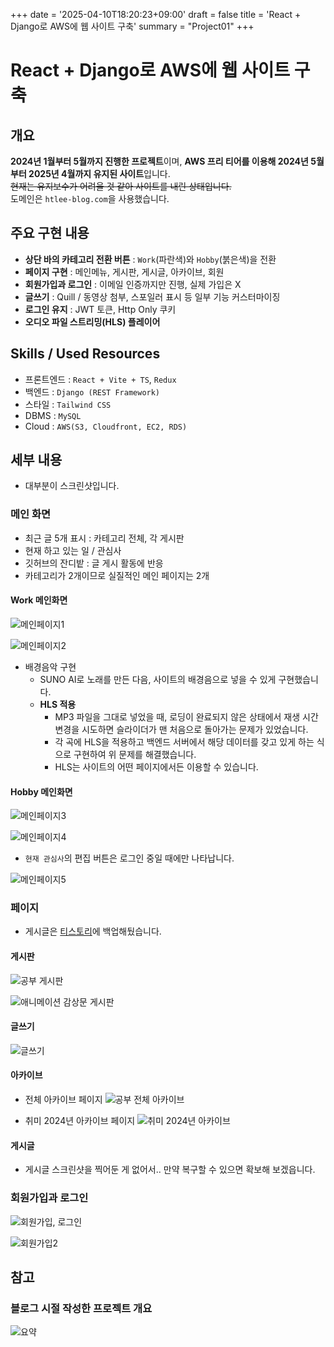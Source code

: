 +++
date = '2025-04-10T18:20:23+09:00'
draft = false
title = 'React + Django로 AWS에 웹 사이트 구축'
summary = "Project01"
+++

# React + Django로 AWS에 웹 사이트 구축
## 개요
**2024년 1월부터 5월까지 진행한 프로젝트**이며, **AWS 프리 티어를 이용해 2024년 5월부터 2025년 4월까지 유지된 사이트**입니다.  
~~현재는 유지보수가 어려울 것 같아 사이트를 내린 상태입니다.~~  
도메인은 `htlee-blog.com`을 사용했습니다.

## 주요 구현 내용
- **상단 바의 카테고리 전환 버튼** : `Work`(파란색)와 `Hobby`(붉은색)을 전환
- **페이지 구현** : 메인메뉴, 게시판, 게시글, 아카이브, 회원
- **회원가입과 로그인** : 이메일 인증까지만 진행, 실제 가입은 X
- **글쓰기** : Quill / 동영상 첨부, 스포일러 표시 등 일부 기능 커스터마이징
- **로그인 유지** : JWT 토큰, Http Only 쿠키
- **오디오 파일 스트리밍(HLS) 플레이어**

## Skills / Used Resources
- 프론트엔드 : `React + Vite + TS`, `Redux`
- 백엔드 : `Django (REST Framework)`
- 스타일 : `Tailwind CSS`
- DBMS : `MySQL`
- Cloud : `AWS(S3, Cloudfront, EC2, RDS)`


## 세부 내용
- 대부분이 스크린샷입니다. 

### 메인 화면
- 최근 글 5개 표시 : 카테고리 전체, 각 게시판
- 현재 하고 있는 일 / 관심사 
- 깃허브의 잔디밭 : 글 게시 활동에 반응
- 카테고리가 2개이므로 실질적인 메인 페이지는 2개

#### Work 메인화면
![메인페이지1](/images/MainSite1.png) 

![메인페이지2](/images/MainSite2.png)  
- 배경음악 구현
  - SUNO AI로 노래를 만든 다음, 사이트의 배경음으로 넣을 수 있게 구현했습니다.
  - **HLS 적용**
    - MP3 파일을 그대로 넣었을 때, 로딩이 완료되지 않은 상태에서 재생 시간 변경을 시도하면 슬라이더가 맨 처음으로 돌아가는 문제가 있었습니다.
    - 각 곡에 HLS을 적용하고 백엔드 서버에서 해당 데이터를 갖고 있게 하는 식으로 구현하여 위 문제를 해결했습니다.
    - HLS는 사이트의 어떤 페이지에서든 이용할 수 있습니다.

#### Hobby 메인화면
![메인페이지3](/images/MainSite3.png) 

![메인페이지4](/images/MainSite4.png)  
- `현재 관심사`의 편집 버튼은 로그인 중일 때에만 나타납니다.

![메인페이지5](/images/MainSite5.png)

### 페이지
- 게시글은 [티스토리](https://waltwaez.tistory.com/)에 백업해뒀습니다.

#### 게시판
![공부 게시판](/images/StudyPostList.png)

![애니메이션 감상문 게시판](/images/AnimePostList.png)

#### 글쓰기
![글쓰기](/images/WritePost.png)

#### 아카이브
- 전체 아카이브 페이지
![공부 전체 아카이브](/images/StudyEntireArchive.png)

- 취미 2024년 아카이브 페이지
![취미 2024년 아카이브](/images/HobbyAnnualArchive.png)

#### 게시글
- 게시글 스크린샷을 찍어둔 게 없어서.. 만약 복구할 수 있으면 확보해 보겠읍니다.

### 회원가입과 로그인
![회원가입, 로그인](/images/SignIn&SignUp.png)

![회원가입2](/images/SignUp2.png)

## 참고
### 블로그 시절 작성한 프로젝트 개요
![요약](/images/Project1Summary.png)

